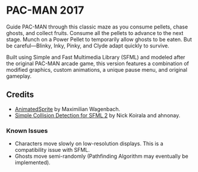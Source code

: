 # PAC-MAN 2017

Guide PAC-MAN through this classic maze as you consume pellets, chase ghosts, and collect fruits. Consume all the pellets to advance to the next stage. Munch on a Power Pellet to temporarily allow ghosts to be eaten. But be careful—Blinky, Inky, Pinky, and Clyde adapt quickly to survive.

Built using Simple and Fast Multimedia Library (SFML) and modeled after the original PAC-MAN arcade game, this version features a combination of modified graphics, custom animations, a unique pause menu, and original gameplay.

## Credits
- [AnimatedSprite](https://github.com/SFML/SFML/wiki/Source:-AnimatedSprite) by Maximilian Wagenbach.
- [Simple Collision Detection for SFML 2](https://github.com/SFML/SFML/wiki/Source:-Simple-Collision-Detection-for-SFML-2) by Nick Koirala and ahnonay.

### Known Issues
- Characters move slowly on low-resolution displays. This is a compatibility issue with SFML.
- Ghosts move semi-randomly (Pathfinding Algorithm may eventually be implemented).
